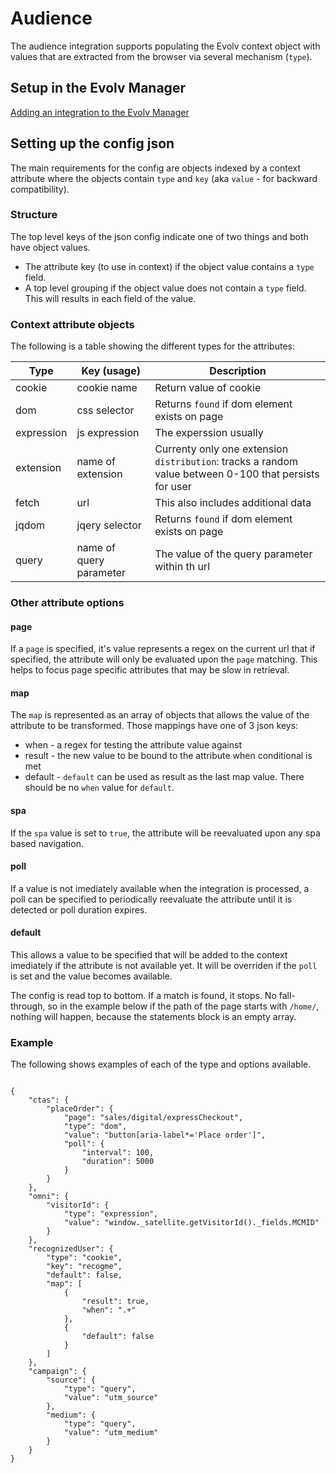 # Audience
The audience integration supports populating the Evolv context object with values that are extracted from the browser via several mechanism (`type`).

## Setup in the Evolv Manager

[Adding an integration to the Evolv Manager](https://github.com/evolv-ai/env-integrations/blob/main/README.md)


## Setting up the config json
The main requirements for the config are objects indexed by a context attribute where the objects contain `type` and `key` (aka `value` - for backward compatibility). 

### Structure
The top level keys of the json config indicate one of two things and both have object values.
* The attribute key (to use in context) if the object value contains a `type` field.
* A top level grouping if the object value does not contain a `type` field. This will results in each field of the value.

### Context attribute objects
The following is a table showing the different types for the attributes:

| Type       | Key (usage)              | Description                                                                                            |
| ---------- | ------------------------ | ------------------------------------------------------------------------------------------------------ |
| cookie     | cookie name              | Return value of cookie                                                                                 |
| dom        | css selector             | Returns `found` if dom element exists on page                                                          |
| expression | js expression            | The experssion usually                                                                                 |
| extension  | name of extension        | Currenty only one extension `distribution`: tracks a random value between 0-100 that persists for user |
| fetch      | url                      | This also includes additional data                                                                     |
| jqdom      | jqery selector           | Returns `found` if dom element exists on page                                                          |
| query      | name of query parameter  | The value of the query parameter within th url                                                         |

### Other attribute options

#### page
If a `page` is specified, it's value represents a regex on the current url that if specified, the attribute will only be evaluated upon the `page` matching. This helps to focus page specific attributes that may be slow in retrieval.

#### map
The `map` is represented as an array of objects that allows the value of the attribute to be transformed. Those mappings have
one of 3 json keys:
* when - a regex for testing the attribute value against
* result - the new value to be bound to the attribute when conditional is met
* default - `default` can be used as result as the last map value. There should be no `when` value for `default`.


#### spa
If the `spa` value is set to `true`, the attribute will be reevaluated upon any spa based navigation.

#### poll
If a value is not imediately available when the integration is processed, a poll can be specified to periodically reevaluate the attribute until it is detected or poll duration expires.

#### default
This allows a value to be specified that will be added to the context imediately if the attribute is not available yet. It will be overriden if the `poll` is set and the value becomes available.

The config is read top to bottom. If a match is found, it stops. No fall-through, so in the example below if the path of the page starts with `/home/`, nothing will happen, because the statements block is an empty array.

### Example
The following shows examples of each of the type and options available.

```

{
    "ctas": {
        "placeOrder": {
            "page": "sales/digital/expressCheckout",
            "type": "dom",
            "value": "button[aria-label*='Place order']",
            "poll": {
                "interval": 100,
                "duration": 5000
            }
        }
    },
    "omni": {
        "visitorId": {
            "type": "expression",
            "value": "window._satellite.getVisitorId()._fields.MCMID"
        }
    },
    "recognizedUser": {
        "type": "cookie",
        "key": "recogme",
        "default": false,
        "map": [
            {
                "result": true,
                "when": ".+"
            },
            {
                "default": false
            }
        ]
    },
    "campaign": {
        "source": {
            "type": "query",
            "value": "utm_source"
        },
        "medium": {
            "type": "query",
            "value": "utm_medium"
        }
    }    
}
```
